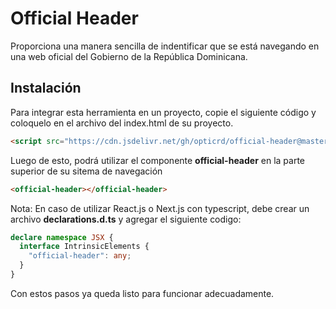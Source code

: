 # Official Header

Proporciona una manera sencilla de indentificar que se está navegando en una web oficial del Gobierno de la República Dominicana.

## Instalación

Para integrar esta herramienta en un proyecto, copie el siguiente código y coloquelo en el archivo del index.html de su proyecto.

```html
<script src="https://cdn.jsdelivr.net/gh/opticrd/official-header@master/main.js"></script>
```

Luego de esto, podrá utilizar el componente **official-header** en la parte superior de su sitema de navegación

```html
<official-header></official-header>
```

Nota: En caso de utilizar React.js o Next.js con typescript, debe crear un archivo **declarations.d.ts** y agregar el siguiente codigo:

```typescript
declare namespace JSX {
  interface IntrinsicElements {
    "official-header": any;
  }
}
```

Con estos pasos ya queda listo para funcionar adecuadamente.

